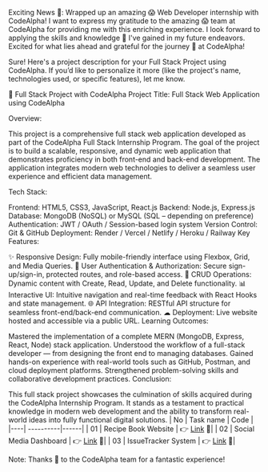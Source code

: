 Exciting News 📰: Wrapped up an amazing 😱 Web Developer internship with CodeAlpha! I want to express my gratitude to the amazing 😱 team at CodeAlpha for providing me with this enriching experience. I look forward to applying the skills and knowledge 🧠 I've gained in my future endeavors. Excited for what lies ahead and grateful for the journey 🚗 at CodeAlpha!

Sure! Here's a project description for your Full Stack Project using CodeAlpha. If you’d like to personalize it more (like the project's name, technologies used, or specific features), let me know.

🚀 Full Stack Project with CodeAlpha
Project Title: Full Stack Web Application using CodeAlpha

Overview:

This project is a comprehensive full stack web application developed as part of the CodeAlpha Full Stack Internship Program. The goal of the project is to build a scalable, responsive, and dynamic web application that demonstrates proficiency in both front-end and back-end development. The application integrates modern web technologies to deliver a seamless user experience and efficient data management.

Tech Stack:

Frontend: HTML5, CSS3, JavaScript, React.js
Backend: Node.js, Express.js
Database: MongoDB (NoSQL) or MySQL (SQL – depending on preference)
Authentication: JWT / OAuth / Session-based login system
Version Control: Git & GitHub
Deployment: Render / Vercel / Netlify / Heroku / Railway
Key Features:

✨ Responsive Design: Fully mobile-friendly interface using Flexbox, Grid, and Media Queries.
🔐 User Authentication & Authorization: Secure sign-up/sign-in, protected routes, and role-based access.
📁 CRUD Operations: Dynamic content with Create, Read, Update, and Delete functionality.
📊 Interactive UI: Intuitive navigation and real-time feedback with React Hooks and state management.
🌐 API Integration: RESTful API structure for seamless front-end/back-end communication.
☁ Deployment: Live website hosted and accessible via a public URL.
Learning Outcomes:

Mastered the implementation of a complete MERN (MongoDB, Express, React, Node) stack application.
Understood the workflow of a full-stack developer — from designing the front end to managing databases.
Gained hands-on experience with real-world tools such as GitHub, Postman, and cloud deployment platforms.
Strengthened problem-solving skills and collaborative development practices.
Conclusion:

This full stack project showcases the culmination of skills acquired during the CodeAlpha Internship Program. It stands as a testament to practical knowledge in modern web development and the ability to transform real-world ideas into fully functional digital solutions.
| No | Task name | Code |
|----| ----------|------|
| 01 | Recipe Book Website | 👉 [Link](https://github.com/janakvarshney/CodeAlpha/tree/master/src/app/modules/task-one) 🔗|
| 02 | Social Media Dashboard | 👉 [Link](https://github.com/janakvarshney/CodeAlpha/tree/master/src/app/modules/task-two) 🔗|
| 03 | IssueTracker System | 👉 [Link](https://github.com/janakvarshney/CodeAlpha/tree/master/src/app/modules/task-three) 🔗|

Note: Thanks 🤝 to the CodeAlpha team for a fantastic experience!

